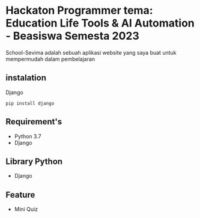 # Hackaton Programmer tema: Education Life Tools & AI Automation - Beasiswa Semesta 2023

School-Sevima adalah sebuah aplikasi website yang saya buat untuk mempermudah dalam pembelajaran

## instalation

Django

```
pip install django

```

## Requirement's

- Python 3.7
- Django

## Library Python

- Django

## Feature

- Mini Quiz
